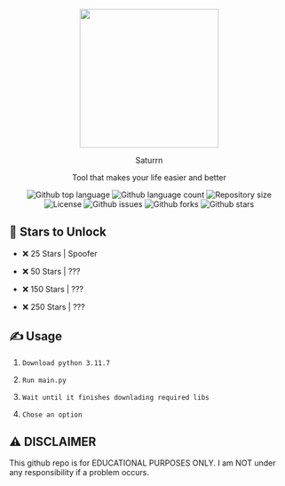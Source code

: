 <p align="center">
  <img src="https://i.imgur.com/Y2gCPFV.png" width="250" height="250">
</p>
<p align="center">
  Saturrn
</p>
<p align="center">
  Tool that makes your life easier and better 
</p>

<p align="center">
  <img alt="Github top language" src="https://img.shields.io/github/languages/top/R3CI/saturrn?style=flat&color=orange">

  <img alt="Github language count" src="https://img.shields.io/github/languages/count/R3CI/saturrn?style=flat&color=orange">

  <img alt="Repository size" src="https://img.shields.io/github/repo-size/R3CI/saturrn?style=flat&color=orange">

  <img alt="License" src="https://img.shields.io/github/license/R3CI/saturrn?style=flat&color=orange">

  <img alt="Github issues" src="https://img.shields.io/github/issues/R3CI/saturrn?style=flat&color=orange">

  <img alt="Github forks" src="https://img.shields.io/github/forks/R3CI/saturrn?style=flat&color=orange">

  <img alt="Github stars" src="https://img.shields.io/github/stars/R3CI/saturrn?style=flat&color=orange">
</p>

## 🌟 Stars to Unlock

- ❌ 25 Stars | Spoofer 

- ❌ 50 Stars | ???

- ❌ 150 Stars | ???

- ❌ 250 Stars | ???


## ✍️ Usage
1. `Download python 3.11.7`

2. `Run main.py`

3. `Wait until it finishes downlading required libs`

4. `Chose an option`


## ⚠️ DISCLAIMER
This github repo is for EDUCATIONAL PURPOSES ONLY. I am NOT under any responsibility if a problem occurs.
